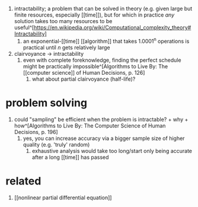 1. intractability; a problem that can be solved in theory (e.g. given large but finite resources, especially [[time]]), but for which in practice _any_ solution takes too many resources to be useful^[https://en.wikipedia.org/wiki/Computational_complexity_theory#Intractability]
	1. an exponential-[[time]] [[algorithm]] that takes 1.0001<sup>n</sup> operations is practical until _n_ gets relatively large
2. clairvoyance → intractability
	1. even with complete foreknowledge, finding the perfect schedule might be practically impossible^[Algorithms to Live By: The [[computer science]] of Human Decisions, p. 126]
		1. what about partial clairvoyance (half-life)?

# problem solving
1. could "sampling" be efficient when the problem is intractable? + why + how^[Algorithms to Live By: The Computer Science of Human Decisions, p. 196]
	1. yes, you can increase accuracy via a bigger sample size of higher quality (e.g. 'truly' random)
		1. exhaustive analysis would take too long/start only being accurate after a long [[time]] has passed

# related
1. [[nonlinear partial differential equation]]
